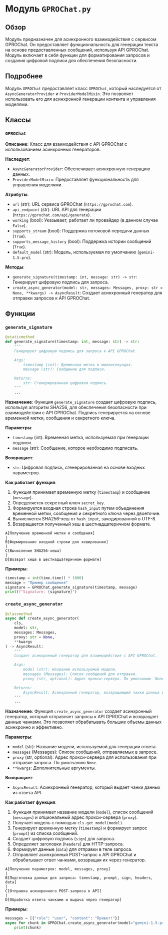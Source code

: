 # Модуль `GPROChat.py`

## Обзор

Модуль предназначен для асинхронного взаимодействия с сервисом GPROChat. Он предоставляет функциональность для генерации текста на основе предоставленных сообщений, используя API GPROChat. Модуль включает в себя функции для форматирования запросов и создания цифровой подписи для обеспечения безопасности.

## Подробнее

Модуль `GPROChat` предоставляет класс `GPROChat`, который наследуется от `AsyncGeneratorProvider` и `ProviderModelMixin`. Это позволяет использовать его для асинхронной генерации контента и управления моделями.

## Классы

### `GPROChat`

**Описание**: Класс для взаимодействия с API GPROChat с использованием асинхронных генераторов.

**Наследует**:
- `AsyncGeneratorProvider`: Обеспечивает асинхронную генерацию данных.
- `ProviderModelMixin`: Предоставляет функциональность для управления моделями.

**Атрибуты**:
- `url` (str): URL сервиса GPROChat (`https://gprochat.com`).
- `api_endpoint` (str): URL API для генерации (`https://gprochat.com/api/generate`).
- `working` (bool): Указывает, работает ли провайдер (в данном случае `False`).
- `supports_stream` (bool): Поддержка потоковой передачи данных (`True`).
- `supports_message_history` (bool): Поддержка истории сообщений (`True`).
- `default_model` (str): Модель, используемая по умолчанию (`gemini-1.5-pro`).

**Методы**:
- `generate_signature(timestamp: int, message: str) -> str`: Генерирует цифровую подпись для запроса.
- `create_async_generator(model: str, messages: Messages, proxy: str = None, **kwargs) -> AsyncResult`: Создает асинхронный генератор для отправки запросов к API GPROChat.

## Функции

### `generate_signature`

```python
@staticmethod
def generate_signature(timestamp: int, message: str) -> str:
    """
    Генерирует цифровую подпись для запроса к API GPROChat.

    Args:
        timestamp (int): Временная метка в миллисекундах.
        message (str): Сообщение для подписи.

    Returns:
        str: Сгенерированная цифровая подпись.
    """
    ...
```

**Назначение**: Функция `generate_signature` создает цифровую подпись, используя алгоритм SHA256, для обеспечения безопасности при взаимодействии с API GPROChat. Подпись генерируется на основе временной метки, сообщения и секретного ключа.

**Параметры**:
- `timestamp` (int): Временная метка, используемая при генерации подписи.
- `message` (str): Сообщение, которое необходимо подписать.

**Возвращает**:
- `str`: Цифровая подпись, сгенерированная на основе входных параметров.

**Как работает функция**:
1. Функция принимает временную метку (`timestamp`) и сообщение (`message`).
2. Определяется секретный ключ `secret_key`.
3. Формируется входная строка `hash_input` путем объединения временной метки, сообщения и секретного ключа через двоеточие.
4. Вычисляется SHA256-хеш от `hash_input`, закодированной в UTF-8.
5. Возвращается полученный хеш в шестнадцатеричном формате.

```
A[Получение временной метки и сообщения]
|
B[Формирование входной строки для хеширования]
|
C[Вычисление SHA256-хеша]
|
D[Возврат хеша в шестнадцатеричном формате]
```

**Примеры**:
```python
timestamp = int(time.time() * 1000)
message = "Пример сообщения"
signature = GPROChat.generate_signature(timestamp, message)
print(f"Signature: {signature}")
```

### `create_async_generator`

```python
@classmethod
async def create_async_generator(
    cls,
    model: str,
    messages: Messages,
    proxy: str = None,
    **kwargs
) -> AsyncResult:
    """
    Создает асинхронный генератор для взаимодействия с API GPROChat.

    Args:
        model (str): Название используемой модели.
        messages (Messages): Список сообщений для отправки.
        proxy (str, optional): Адрес прокси-сервера. По умолчанию `None`.

    Returns:
        AsyncResult: Асинхронный генератор, возвращающий чанки данных из ответа API.
    """
    ...
```

**Назначение**: Функция `create_async_generator` создает асинхронный генератор, который отправляет запросы к API GPROChat и возвращает данные чанками. Это позволяет обрабатывать большие объемы данных асинхронно и эффективно.

**Параметры**:
- `model` (str): Название модели, используемой для генерации ответа.
- `messages` (Messages): Список сообщений, отправляемых в запросе.
- `proxy` (str, optional): Адрес прокси-сервера для использования при отправке запроса. По умолчанию `None`.
- `**kwargs`: Дополнительные аргументы.

**Возвращает**:
- `AsyncResult`: Асинхронный генератор, который выдает чанки данных из ответа API.

**Как работает функция**:
1. Функция принимает название модели (`model`), список сообщений (`messages`) и опциональный адрес прокси-сервера (`proxy`).
2. Получает модель с помощью `cls.get_model(model)`.
3. Генерирует временную метку (`timestamp`) и формирует запрос (`prompt`) из списка сообщений.
4. Создает цифровую подпись (`sign`) для запроса.
5. Определяет заголовки (`headers`) для HTTP-запроса.
6. Формирует данные (`data`) для отправки в теле запроса.
7. Отправляет асинхронный POST-запрос к API GPROChat и обрабатывает ответ чанками, возвращая их через генератор.

```
A[Получение параметров: model, messages, proxy]
|
B[Подготовка данных для запроса: timestamp, prompt, sign, headers, data]
|
C[Отправка асинхронного POST-запроса к API]
|
D[Обработка ответа чанками и выдача через генератор]
```

**Примеры**:
```python
messages = [{"role": "user", "content": "Привет!"}]
async for chunk in GPROChat.create_async_generator(model="gemini-1.5-pro", messages=messages):
    print(chunk)